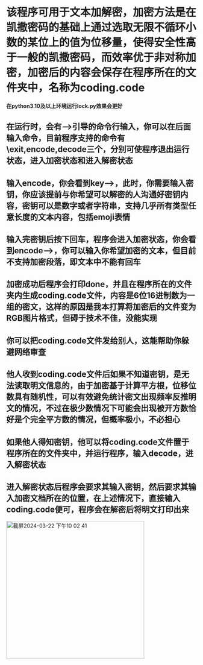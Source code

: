 # 该程序可用于文本加解密，加密方法是在凯撒密码的基础上通过选取无限不循环小数的某位上的值为位移量，使得安全性高于一般的凯撒密码，而效率优于非对称加密，加密后的内容会保存在程序所在的文件夹中，名称为coding.code
#### 在python3.10及以上环境运行lock.py效果会更好
## 在运行时，会有-->引导的命令行输入，你可以在后面输入命令，目前程序支持的命令有\exit,encode,decode三个，分别可使程序退出运行状态，进入加密状态和进入解密状态
## 输入encode，你会看到key-->，此时，你需要输入密钥，你应该提前与你希望可以解密的人沟通好密钥内容，密钥可以是数字或者字符串，支持几乎所有类型任意长度的文本内容，包括emoji表情
## 输入完密钥后按下回车，程序会进入加密状态，你会看到encode-->，你可以输入你希望加密的文本，但目前不支持加密段落，即文本中不能有回车
## 加密成功后程序会打印done，并且在程序所在的文件夹内生成coding.code文件，内容是6位16进制数为一组的密文，这样的原因是我本打算将加密后的文件变为RGB图片格式，但碍于技术不佳，没能实现
## 你可以把coding.code文件发给别人，这能帮助你躲避网络审查
## 他人收到coding.code文件后如果不知道密钥，是无法读取明文信息的，由于加密基于计算平方根，位移位数具有随机性，可以有效避免统计密文出现频率反推明文的情况，不过在极少数情况下可能会出现被开方数恰好是个完全平方数的情况，但概率极小，不必担心
## 如果他人得知密钥，他可以将coding.code文件置于程序所在的文件夹中，并运行程序，输入decode，进入解密状态
## 进入解密状态后程序会要求其输入密钥，然后要求其输入加密文档所在的位置，在上述情况下，直接输入coding.code便可，程序会在解密后将明文打印出来
<img width="366" alt="截屏2024-03-22 下午10 02 41" src="https://github.com/0penhuman/lock/assets/159608807/3c22a4f6-e94d-488b-97d3-04bfd6e720b9">
